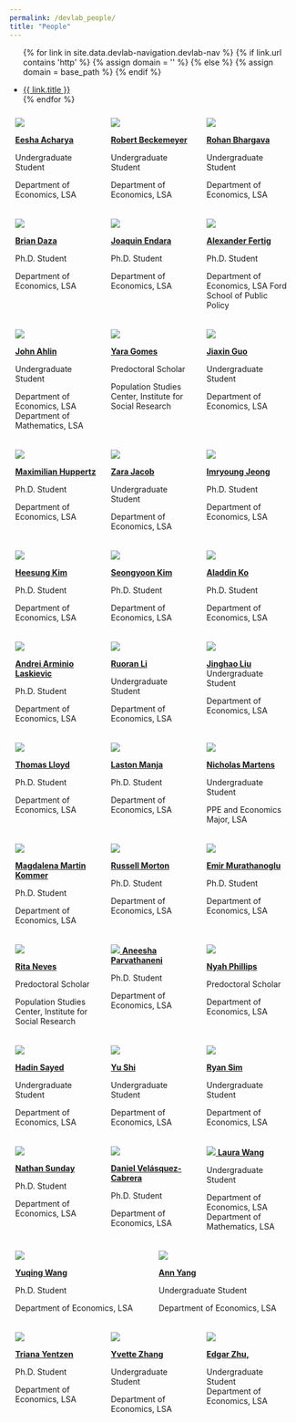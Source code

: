 ```yaml
---
permalink: /devlab_people/
title: "People"
---
```


<style>
 .row {
     display: flex;
     flex-wrap: wrap;
 }

 .col-md-4 {
     flex: 1;
     padding: 10px;
     box-sizing: border-box;
     /* border: 1px solid #ccc; */
 }

 @media (max-width: 768px) {
     .col-md-4 {
         flex: 0 0 100%;
     }
 }
 </style>
<!-- =============================Dev Lab header Below========================== -->

<div class="masthead">
  <div class="masthead__inner-wrap">
    <div class="masthead__menu">
      <nav id="" class="greedy-nav">
        <!-- <button><div class="navicon"></div></button> -->
        <ul class="visible-links">
                
{% for link in site.data.devlab-navigation.devlab-nav %}
            {% if link.url contains 'http' %}
              {% assign domain = '' %}
              {% else %}
              {% assign domain = base_path %}
            {% endif %}
            <li class="masthead__menu-item"><a href="{{ domain }}{{ link.url }}">{{ link.title }}</a></li>
          {% endfor %}
        </ul>
        <ul class="hidden-links hidden"></ul>
      </nav>
    </div>
  </div>
</div>

<!-- =============================Dev Lab Content Below========================== -->
<!-- /////////////////////////row 1 -->
<div class="row">
<div class="col-md-4">
<a href="#">
<img src='https://devecon.umich.edu/wp-content/uploads/2023/11/EeshaDevEcon-scaled-e1700603047263.jpg'>

<strong> Eesha Acharya</strong><br>
</a>

Undergraduate Student<br>

Department of Economics, LSA

</div>
<div class="col-md-4">
<a href="#">
<img src='https://devecon.umich.edu/wp-content/uploads/2023/05/RobertBeckemeyerDevEcon-e1683910845272.jpg'>

<strong> Robert Beckemeyer </strong><br>
</a>

Undergraduate Student<br>

Department of Economics, LSA

</div>

<div class="col-md-4">
<a href="#">
<img src='https://devecon.umich.edu/wp-content/uploads/2022/07/RohanDevEconPic-scaled-e1659123003737.jpg'>

<strong> Rohan Bhargava</strong><br>
</a>

Undergraduate Student<br>

Department of Economics, LSA

</div>

</div>

<!-- /////////////////////////row 2 -->

<div class="row">
<div class="col-md-4">
<a href="#">
<img src='https://devecon.umich.edu/wp-content/uploads/2023/02/briandaza-scaled-e1677185278604.jpg'>

<strong> Brian Daza</strong><br>
</a>

Ph.D. Student<br>

Department of Economics, LSA

</div>
<div class="col-md-4">
<a href="#">
<img src='https://devecon.umich.edu/wp-content/uploads/2023/01/JoaquinEndara-2-scaled-e1674531855820.jpg'>

<strong> Joaquin Endara</strong><br>
</a>

Ph.D. Student<br>

Department of Economics, LSA

</div>

<div class="col-md-4">
<a href="https://alexanderfertig.com/">
<img src='https://devecon.umich.edu/wp-content/uploads/2021/09/Alexander-Fertig_Headshot_old-e1631110128981.jpg'>

<strong> Alexander Fertig</strong><br>
</a>

Ph.D. Student<br>

Department of Economics, LSA
Ford School of Public Policy

</div>

</div>
<!-- /////////////////////////row 3 -->
<div class="row">
<div class="col-md-4">
<a href="#">
<img src='https://devecon.umich.edu/wp-content/uploads/2024/03/JohnAhlinDevEcon-e1710788431686.jpg'>

<strong> John Ahlin</strong><br>
</a>

Undergraduate Student<br>

Department of Economics, LSA
Department of Mathematics, LSA

</div>
<div class="col-md-4">
<a href="#">
<img src='https://devecon.umich.edu/wp-content/uploads/2023/11/YaraGomesDevEcon-e1700210110130.jpg'>

<strong>Yara Gomes </strong><br>
</a>

Predoctoral Scholar

Population Studies Center, Institute for Social Research

</div>

<div class="col-md-4">
<a href="#">
<img src='https://devecon.umich.edu/wp-content/uploads/2023/11/Jiaxin-GuoDevEcon-e1700208477572.jpg'>

<strong>Jiaxin Guo</strong><br>
</a>

Undergraduate Student<br>

Department of Economics, LSA

</div>

</div>

<!-- /////////////////////////row 4 -->

<div class="row">
<div class="col-md-4">
<a href="https://maxhuppertz.github.io/">
<img src='https://devecon.umich.edu/wp-content/uploads/2021/09/Huppertz.png'>

<strong> Maximilian Huppertz</strong><br>
</a>

Ph.D. Student<br>

Department of Economics, LSA

</div>
<div class="col-md-4">
<a href="#">
<img src='https://devecon.umich.edu/wp-content/uploads/2024/02/ZaraDevEcon-scaled-e1708381090386.jpg'>

<strong> Zara Jacob</strong><br>
</a>

Undergraduate Student<br>

Department of Economics, LSA

</div>

<div class="col-md-4">
<a href="https://sites.google.com/view/imryoung/home">
<img src='https://devecon.umich.edu/wp-content/uploads/2023/02/ImryoungDevEcon-e1677183661437.jpg'>

<strong> Imryoung Jeong</strong><br>
</a>

Ph.D. Student<br>

Department of Economics, LSA

</div>

</div>

<!-- ////////////////////// -->
<!-- ////////////////////// -->
<!-- ////////////////////// -->

<!-- /////////////////////////row 5 -->
<div class="row">
<div class="col-md-4">
<a href="#">
<img src='https://devecon.umich.edu/wp-content/uploads/2022/07/HeesungKim-e1658124620972.jpg'>

<strong>Heesung Kim</strong><br>
</a>

Ph.D. Student<br>

Department of Economics, LSA

</div>
<div class="col-md-4">
<a href="#">
<img src='https://devecon.umich.edu/wp-content/uploads/2023/02/SeongyoonKimDevEcon-e1677184852160.jpg'>

<strong> Seongyoon Kim</strong><br>
</a>

Ph.D. Student<br>

Department of Economics, LSA

</div>

<div class="col-md-4">
<a href="#">
<img src='https://devecon.umich.edu/wp-content/uploads/2023/05/Screen-Shot-2023-05-12-at-7.03.45-PM-e1683936698830.png'>

<strong>Aladdin Ko</strong><br>
</a>

Ph.D. Student<br>

Department of Economics, LSA

</div>

</div>

<!-- /////////////////////////row 6 -->

<div class="row">
<div class="col-md-4">
<a href="https://alaskievic.github.io/">
<img src='https://devecon.umich.edu/wp-content/uploads/2023/01/AndreiDevEcon-e1674835356911.jpg'>

<strong>Andrei Arminio Laskievic</strong><br>
</a>

Ph.D. Student<br>

Department of Economics, LSA

</div>
<div class="col-md-4">
<a href="#">
<img src='https://devecon.umich.edu/wp-content/uploads/2023/05/RuroranLiDevLab-e1683172076641.jpeg'>

<strong>Ruoran Li</strong><br>
</a>

Undergraduate Student<br>

Department of Economics, LSA

</div>

<div class="col-md-4">
<a href="#">
<img src='https://devecon.umich.edu/wp-content/uploads/2023/05/JinghaoLiuDevEcon-e1683911309229.jpg'>

<strong>Jinghao Liu</strong><br>
</a>
Undergraduate Student<br>

Department of Economics, LSA

</div>

</div>
<!-- /////////////////////////row 7 -->
<div class="row">
<div class="col-md-4">
<a href="#">
<img src='https://devecon.umich.edu/wp-content/uploads/2023/01/ThomasLloydDevEcon-scaled-e1674835787136.jpg'>

<strong>Thomas Lloyd</strong><br>
</a>

Ph.D. Student<br>

Department of Economics, LSA

</div>
<div class="col-md-4">
<a href="https://laston-manja.github.io/">
<img src='https://devecon.umich.edu/wp-content/uploads/2023/05/LastonManjaDevEcon-scaled-e1683938798775.jpg'>

<strong>Laston Manja </strong><br>
</a>

Ph.D. Student<br>

Department of Economics, LSA

</div>

<div class="col-md-4">
<a href="https://www.linkedin.com/in/nicholas-l-martens">
<img src='https://devecon.umich.edu/wp-content/uploads/2023/01/NickMartensDevEcon-e1674836569380.jpg'>

<strong>Nicholas Martens</strong><br>
</a>

Undergraduate Student<br>

PPE and Economics Major, LSA

</div>

</div>

<!-- /////////////////////////row 8 -->

<div class="row">
<div class="col-md-4">
<a href="#">
<img src='https://devecon.umich.edu/wp-content/uploads/2023/01/MARTIN.Magdalena_2022-headshot-2-e1675062347957.jpg'>

<strong>Magdalena Martin Kommer</strong><br>
</a>

Ph.D. Student<br>

Department of Economics, LSA

</div>
<div class="col-md-4">
<a href="https://sites.lsa.umich.edu/rpmorton/">
<img src='https://devecon.umich.edu/wp-content/uploads/2021/09/Russell-Morton-e1631037256887.jpg'>

<strong>Russell Morton</strong><br>
</a>

Ph.D. Student<br>

Department of Economics, LSA

</div>

<div class="col-md-4">
<a href="https://lsa.umich.edu/econ/people/phd-student<br>s/emir-murathanoglu.html">
<img src='https://devecon.umich.edu/wp-content/uploads/2022/02/Emir-Murathanoglu-e1644421354164.jpeg'>

<strong>Emir Murathanoglu</strong><br>
</a>

Ph.D. Student<br>

Department of Economics, LSA

</div>

</div>

<!-- ////////////////////// -->
<!-- ////////////////////// -->
<!-- ////////////////////// -->

<!-- /////////////////////////row 9 -->
<div class="row">
<div class="col-md-4">
<a href="#">
<img src='https://devecon.umich.edu/wp-content/uploads/2022/07/RitaNeves-e1658300099108.jpeg'>

<strong>Rita Neves</strong><br>
</a>

Predoctoral Scholar

Population Studies Center, Institute for Social Research

</div>
<div class="col-md-4">
<a href="#">
<img src='https://devecon.umich.edu/wp-content/uploads/2023/02/AneeshaDevEcon-e1677182168478.jpeg'>

<strong>
Aneesha Parvathaneni</strong><br>
</a>

Ph.D. Student<br>

Department of Economics, LSA

</div>

<div class="col-md-4">
<a href="#">
<img src='https://devecon.umich.edu/wp-content/uploads/2023/05/NyahPDevEcon-e1683911613701.jpg'>

<strong>Nyah Phillips</strong><br>
</a>

Predoctoral Scholar<br>

Department of Economics, LSA

</div>

</div>

<!-- /////////////////////////row 10 -->

<div class="row">
<div class="col-md-4">
<a href="#">
<img src='https://devecon.umich.edu/wp-content/uploads/2023/01/HadinSayedDevEcon-e1674931048814.png'>

<strong>Hadin Sayed</strong><br>
</a>

Undergraduate Student<br>

Department of Economics, LSA

</div>
<div class="col-md-4">
<a href="#">
<img src='https://devecon.umich.edu/wp-content/uploads/2023/01/YuShiDevEcon-scaled-e1674932042501.jpg'>

<strong>Yu Shi</strong><br>
</a>

Undergraduate Student<br>

Department of Economics, LSA

</div>

<div class="col-md-4">
<a href="#">
<img src='https://devecon.umich.edu/wp-content/uploads/2023/11/Ryan-SimDevEcon-e1700209790677.png'>

<strong>Ryan Sim</strong><br>
</a>

Undergraduate Student<br>

Department of Economics, LSA

</div>

</div>
<!-- /////////////////////////row 11 -->
<div class="row">
<div class="col-md-4">
<a href="#">
<img src='https://devecon.umich.edu/wp-content/uploads/2023/05/NathanSundayDevLabPic2-scaled-e1683172498191.jpg'>

<strong>Nathan Sunday</strong><br>
</a>

Ph.D. Student<br>

Department of Economics, LSA

</div>
<div class="col-md-4">
<a href="https://dvelasquezc.github.io/">
<img src='https://devecon.umich.edu/wp-content/uploads/2021/09/Daniel_Vasquez-2-e1632778136973.jpeg'>

<strong>Daniel Velásquez-Cabrera</strong><br>
</a>

Ph.D. Student<br>

Department of Economics, LSA

</div>

<div class="col-md-4">
<a href="#">
<img src='https://devecon.umich.edu/wp-content/uploads/2023/11/LauraWangDevEcon-scaled-e1700209188122.jpg'>

<strong>
Laura Wang</strong><br>
</a>

Undergraduate Student<br>

Department of Economics, LSA
Department of Mathematics, LSA

</div>

</div>

<!-- /////////////////////////row 12 -->

<div class="row">
<div class="col-md-4">
<a href="#">
<img src='https://devecon.umich.edu/wp-content/uploads/2022/07/YuqingWang-e1658113812764.jpg'>

<strong>Yuqing Wang</strong><br>
</a>

Ph.D. Student<br>

Department of Economics, LSA

</div>
<div class="col-md-4">
<a href="#">
<img src='https://devecon.umich.edu/wp-content/uploads/2023/11/Ann-PhotoDevEcon-e1700208769929.jpg'>

<strong>Ann Yang</strong><br>
</a>

Undergraduate Student<br>

Department of Economics, LSA

</div>

</div>

<!-- /////////////////////////row 13 -->

<div class="row">
<div class="col-md-4">
<a href="http://tyentzen.com/">
<img src='https://devecon.umich.edu/wp-content/uploads/2022/09/TrianaYentzen-scaled-e1663537416574.jpg'>

<strong>Triana Yentzen</strong><br>
</a>

Ph.D. Student<br>

Department of Economics, LSA

</div>

<div class="col-md-4">
<a href="#">
<img src='https://devecon.umich.edu/wp-content/uploads/2023/05/YvetteZDevLab-e1683171618872.jpg'>

<strong>Yvette Zhang</strong><br>
</a>

Undergraduate Student<br>

Department of Economics, LSA

</div>

<div class="col-md-4">
<a href="#">
<img  src='/deanyang/files/profiles/Edgar Zhu.JPG'>

<strong>Edgar Zhu,</strong><br>
</a>

Undergraduate Student<br>
 Department of Economics, LSA

</div>

</div>
